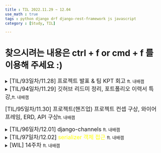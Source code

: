 ```yaml
---
title : TIL 2022.11.29 ~ 12.04
use_math : true
tags : python django drf django-rest-framework js javascript
category : [Study, TIL]

---
```

찾으시려는 내용은 ctrl + f or cmd + f 를 이용해 주세요 :)
=====

<details>
<summary><span style = "font-size : 1.3em;">[TIL/93일차/11.28] 프로젝트 발표 & 팀 KPT 회고 </span>ft. 내배캠</summary>
<div markdown ="1">

### 팀 회고
- 느낀점:
    - 원채님 : 팀원 모두가 맡을 역할을 잘 소화함
    - 민수님 : 팀이 좋은 방향으로 가고있다는 것을 느낌
    - 기훈님 : 아직 많이 부족하지만 방향성을 찾을 것 같다.
    - 준호님 : 딥러닝 torch를 너무 몰라서 아쉽고 백엔드에 집중을 못 한 것이 조금 아쉽다.
    - 나 : 이전부터 생각해야할 것들이 꽤 많아 조금 지치는 프로젝트였지만 극복하는 것도 꽤 좋았다.

- Keep:
    - 기훈님 : 회의시간을 서로 잘 조율하여 누락없이 소통
    - 민수님 : 오전 오후 회의가 유지하기
    - 준호님 : 오늘의 공부 내용 및 문제 출제 발표 시간 갖기
    - 원채님 : 프로젝트의 연계성 유연성
    - 나 : 문제 내고 풀기
- 문제점:
    - 준호님 : 코드 정리를 시기를 찾기 힘든 것
    - 기훈님 : 식사를 제때 하지 못 하는 것
    - 원채님 : 개인적인 목표를 완벽히 이루지는 못 함
    - 민수님 : 회의 때 참여가 좀 더 필요하다. 의견을 잘 내자.
    - 나 : 진행상황을 좀 더 나누자
- 시도점 :
    - 민수님 : 커밋 많이 남기기, 이슈 적기
    - 준호님 : 모두 깃 잘 활용하기
    - 원채님 : 변수 이름 잘 쓰기, 진행상황 잘 소통하기
    - 나 : 문서 작성과 설계를 꼼꼼하게 정하고 이행하기

</div>
</details>



<details>
<summary><span style = "font-size : 1.3em;">[TIL/94일차/11.29] 깃허브 리드미 정리, 포트폴리오 이력서 특강,</span>ft. 내배캠</summary>
<div markdown ="1">


### 이력서에서 중요한 것
- 문제 해결 능력,,,추가 예정



</div>
</details>


<span style = "font-size : 1.3em;">[TIL/95일차/11.30] 프로젝트(핸즈업) 프로젝트 컨셉 구상, 와이어 프레임, ERD, API 구상</span>ft. 내배캠




<details>
<summary><span style = "font-size : 1.3em;">[TIL/96일차/12.01] django-channels </span>ft. 내배캠</summary>
<div markdown ="1">

### 한 것
- 프로젝트 뼈대 작업, 팀 관련 작업, 티맥스 채용 설명회
- channels-channels 장고 채널스를 통해 웹 소캣을 사용하여 채팅기능을 구현했다. 자세한 내용은 주말에 쓰도록 해야지

[django-channels 공식문서](https://channels.readthedocs.io/en/stable/)



</div>
</details>

<details>
<summary><span style = "font-size : 1.3em;">[TIL/97일차/12.02] <span style="color : yellow;">serializer 객체 접근</span> </span>ft. 내배캠</summary>
<div markdown ="1">

### initial_data
- 유효성 검사를 하기 전에 필드에 접근할 수 있습니다.
```python
serializer = serializer_class(data = request.data)
serializer.initial_data['필드'] = 값 or 필드 값을 이용할 수 있음
```

### validated_data
- 유효성 검사를 통과한 필드에 접근 할 수 있다.
```python
serializer = serializer_class(data = request.data)
if serializer.is_valid():
    serializer.validated_data['필드'] = 값
    serializer.save()
```

### data
- 유효성 검사를 통과하고 save된 필드에 접근할 수 있다.
```python
serializer = serializer_class(data=request.data)
if serializer.is_valid():
    serializer.save()
    serializer.data['필드']
```


</div>
</details>


<details>
<summary><span style = "font-size : 1.3em;">[WIL] 14주차 </span>ft. 내배캠</summary>
<div markdown ="1">


### 이번 주에 대표적으로 한것
- 최종 프로젝트 구상 (아이디어, 컨셉, 와이어 프레임, api 등)
- Channels를 통한 채팅 구현
- viewset활용한 백엔드 구현

### 회고

- 새로운 주제의 흥미로운 프로젝트를 시작하니 너무나 재밌다. 백엔드를 파면 팔수록 알아야할 것은 쌓여가지만 알아가는 재미가 쏠쏠하지 싶다.

### 다음 주에 할 것

알고리즘, 프로젝트 백, 프론트, 사용자 인증 구현


</div>
</details>